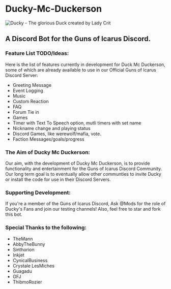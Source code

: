 # Ducky-Mc-Duckerson

![Ducky - The glorious Duck created by Lady Crit](https://media.discordapp.net/attachments/334011383140188161/381737142138699776/duck.PNG)

## A Discord Bot for the Guns of Icarus Discord.

### Feature List TODO/Ideas:

Here is the list of features currently in development for Duck Mc Duckerson, some of which are already available to use in our Official Guns of Icarus Discord Server:

* Greeting Message  
* Event Logging  
* Music  
* Custom Reaction  
* FAQ  
* Forum Tie in 
* Games
* Timer with Text To Speech option, mutli timers with set name
* Nickname change and playing status
* Discord Games, like werewolf/mafia, vote.
* Faction Messages/goals/progress

### The Aim of Ducky Mc Duckerson:
Our aim, with the development of Ducky Mc Duckerson, is to provide functionality and entertainment for the Guns of Icarus Discord Community. Our long term goal is to eventually allow other communties to invite Ducky or install the code for use in their Discord Servers.  
### Supporting Development:
If you're a member of the Guns of Icarus Discord, Ask @Mods for the role of Ducky's Fans and join our testing channels!
Also, feel free to star and fork this bot.

### Special Thanks to the following:

* TheMann
* AbbyTheBunny
* Sinthorion
* Inkjet
* CynicalBusiness
* Crystale LesMiches
* Guagadu
* GFJ
* ThibmoRozier

